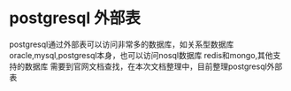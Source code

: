 ﻿
# postgresql 外部表

postgresql通过外部表可以访问非常多的数据库，如关系型数据库oracle,mysql,postgresql本身，也可以访问nosql数据库 redis和mongo,其他支持的数据库
需要到官网文档查找，在本次文档整理中，目前整理postgresql外部表